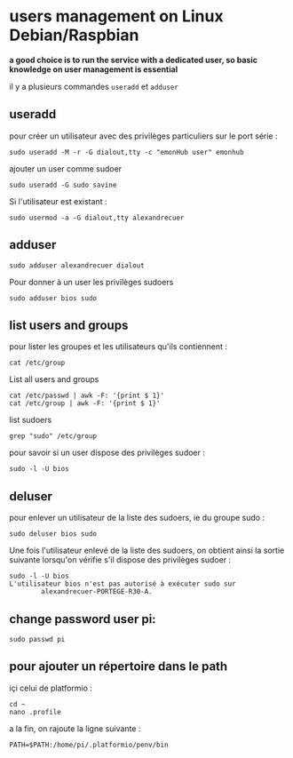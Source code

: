 # users management on Linux Debian/Raspbian

**a good choice is to run the service with a dedicated user, so basic knowledge on user management is essential**

il y a plusieurs commandes  `useradd` et `adduser`

## useradd

pour créer un utilisateur avec des privilèges particuliers sur le port série : 
```
sudo useradd -M -r -G dialout,tty -c "emonHub user" emonhub
```
ajouter un user comme sudoer
```
sudo useradd -G sudo savine
```
Si l'utilisateur est existant : 
```
sudo usermod -a -G dialout,tty alexandrecuer
```
## adduser
```
sudo adduser alexandrecuer dialout
```
Pour donner à un user les privilèges sudoers
```
sudo adduser bios sudo
```
## list users and groups

pour lister les groupes et les utilisateurs qu'ils contiennent :
```
cat /etc/group
```
List all users and groups
```
cat /etc/passwd | awk -F: '{print $ 1}'
cat /etc/group | awk -F: '{print $ 1}'
```
list sudoers
```
grep "sudo" /etc/group
```
pour savoir si un user dispose des privilèges sudoer :
```
sudo -l -U bios
```

## deluser

pour enlever un utilisateur de la liste des sudoers, ie du groupe sudo :
```
sudo deluser bios sudo
```
Une fois l'utilisateur enlevé de la liste des sudoers, on obtient ainsi la sortie suivante lorsqu'on vérifie s'il dispose des privilèges sudoer :
```
sudo -l -U bios
L'utilisateur bios n'est pas autorisé à exécuter sudo sur
        alexandrecuer-PORTEGE-R30-A.
```
## change password user pi:
```
sudo passwd pi
```



## pour ajouter un répertoire dans le path

içi celui de platformio :
```
cd ~
nano .profile
```
a la fin, on rajoute la ligne suivante :

```
PATH=$PATH:/home/pi/.platformio/penv/bin
```
